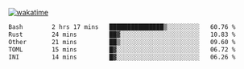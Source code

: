 <!--
**loteque/loteque** is a ✨ _special_ ✨ repository because its `README.md` (this file) appears on your GitHub profile.

Here are some ideas to get you started:

- 🔭 I’m currently working on ...
- 🌱 I’m currently learning ...
- 👯 I’m looking to collaborate on ...
- 🤔 I’m looking for help with ...
- 💬 Ask me about ...
- 📫 How to reach me: ...
- 😄 Pronouns: ...
- ⚡ Fun fact: ...
-->

[![wakatime](https://wakatime.com/badge/user/018bb640-4b9a-4222-9856-aa5bdeb313bd.svg)](https://wakatime.com/@018bb640-4b9a-4222-9856-aa5bdeb313bd)

<!--START_SECTION:waka-->

```txt
Bash        2 hrs 17 mins   ███████████████▒░░░░░░░░░   60.76 %
Rust        24 mins         ██▓░░░░░░░░░░░░░░░░░░░░░░   10.83 %
Other       21 mins         ██▒░░░░░░░░░░░░░░░░░░░░░░   09.60 %
TOML        15 mins         █▓░░░░░░░░░░░░░░░░░░░░░░░   06.72 %
INI         14 mins         █▓░░░░░░░░░░░░░░░░░░░░░░░   06.26 %
```

<!--END_SECTION:waka-->